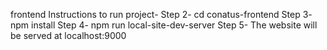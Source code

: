 frontend
Instructions to run project-
Step 2- cd conatus-frontend
Step 3- npm install
Step 4- npm run local-site-dev-server
Step 5- The website will be served at localhost:9000
